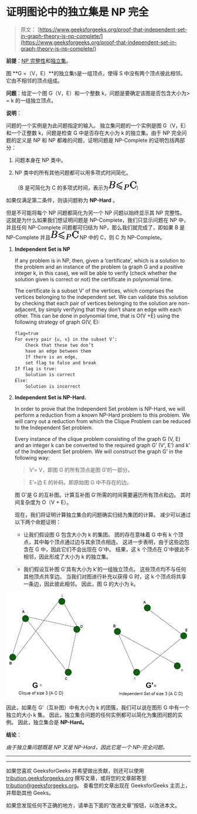 # 证明图论中的独立集是 NP 完全

> 原文： [https://www.geeksforgeeks.org/proof-that-independent-set-in-graph-theory-is-np-complete/](https://www.geeksforgeeks.org/proof-that-independent-set-in-graph-theory-is-np-complete/)

**前提**：[NP 完整性](https://www.geeksforgeeks.org/np-completeness-set-1/)和[独立集](https://en.wikipedia.org/wiki/Independent_set_(graph_theory))。

图 **G =（V，E）**的独立集`S`是一组顶点，使得 S 中没有两个顶点彼此相邻。 它由不相邻的顶点组成。

**问题**：给定一个图 G（V，E）和一个整数 k，问题是要确定该图是否包含大小为> = k 的一组独立顶点。

**说明**：

问题的一个实例是为此问题指定的输入。 独立集问题的一个实例是图 G（V，E）和一个正整数 k，问题是检查 G 中是否存在大小为 k 的独立集。由于 NP 完全问题的定义是 NP 和 NP 都难的问题，证明问题是 NP-Complete 的证明包括两部分：

1.  问题本身在 NP 类中。

2.  NP 类中的所有其他问题都可以用多项式时间简化。

    （B 是可简化为 C 的多项式时间，表示为![B$\leqslant_P$C](img/704e99eabfa939687e3f42fed6bce836.png "Rendered by QuickLaTeX.com")）

如果仅满足第二条件，则该问题称为 **NP-Hard** 。

但是不可能将每个 NP 问题都简化为另一个 NP 问题以始终显示其 NP 完整性。 这就是为什么如果我们想证明问题是 NP-Complete，我们只显示问题在 NP 中，并且任何 NP-Complete 问题都可归结为 NP，那么我们就完成了，即如果 B 是 NP-Complete 并且![B$\leqslant_P$C](img/704e99eabfa939687e3f42fed6bce836.png "Rendered by QuickLaTeX.com") NP 中的 C，则 C 为 NP-Complete。

1.  **Independent Set is NP**

    If any problem is in NP, then, given a ‘certificate’, which is a solution to the problem and an instance of the problem (a graph G and a positive integer k, in this case), we will be able to verify (check whether the solution given is correct or not) the certificate in polynomial time.

    The certificate is a subset V’ of the vertices, which comprises the vertices belonging to the independent set. We can validate this solution by checking that each pair of vertices belonging to the solution are non-adjacent, by simply verifying that they don’t share an edge with each other. This can be done in polynomial time, that is O(V +E) using the following strategy of graph G(V, E):

    ```
    flag=true
    For every pair {u, v} in the subset V’:
        Check that these two don’t
        have an edge between them
        If there is an edge,
        set flag to false and break
    If flag is true:
        Solution is correct
    Else:
        Solution is incorrect

    ```

2.  **Independent Set is NP-Hard.**

    In order to prove that the Independent Set problem is NP-Hard, we will perform a reduction from a known NP-Hard problem to this problem. We will carry out a reduction from which the Clique Problem can be reduced to the Independent Set problem.

    Every instance of the clique problem consisting of the graph G (V, E) and an integer k can be converted to the required graph G’ (V’, E’) and k’ of the Independent Set problem. We will construct the graph G’ in the following way:

    > V’= V，即图 G 的所有顶点是图 G’的一部分。

    > E’=边 E 的补码，即原始图 G 中不存在的边。

    图 G'是 G 的互补图。计算互补图 G'所需的时间需要遍历所有顶点和边。 其时间复杂度为 O（V + E）。

    现在，我们将证明计算独立集合的问题确实归结为集团的计算。 减少可以通过以下两个命题证明：

    *   让我们假设图 G 包含大小为 k 的集团。 团的存在意味着 G 中有 k 个顶点，其中每个顶点通过边与其余顶点相连。 这进一步表明，由于这些边包含在 G 中，因此它们不会出现在 G'中。 结果，这 k 个顶点在 G'中彼此不相邻，因此形成了大小为 k 的独立集。

    *   我们假设互补图 G’具有大小为 k’的一组独立顶点。 这些顶点均不与任何其他顶点共享边。 当我们对图进行补充以获得 G 时，这 k 个顶点将共享一条边，因此彼此相邻。 因此，图 G 的大小为 k。

![](img/8b87a1b82133978cebe3a7faf8ad3ac4.png)

因此，如果在 G’（互补图）中有大小为 k 的团簇，我们可以说在图形 G 中有一个独立的大小 k 集。 因此，独立集合问题的任何实例都可以简化为集团问题的实例。 因此，独立集合是 **NP-Hard。**

**结论**：

*由于独立集问题既是 NP 又是 NP-Hard，因此它是一个 NP-完全问题。*



* * *

* * *

如果您喜欢 GeeksforGeeks 并希望做出贡献，则还可以使用 [tribution.geeksforgeeks.org](https://contribute.geeksforgeeks.org/) 撰写文章，或将您的文章邮寄至 tribution@geeksforgeeks.org。 查看您的文章出现在 GeeksforGeeks 主页上，并帮助其他 Geeks。

如果您发现任何不正确的地方，请单击下面的“改进文章”按钮，以改进本文。